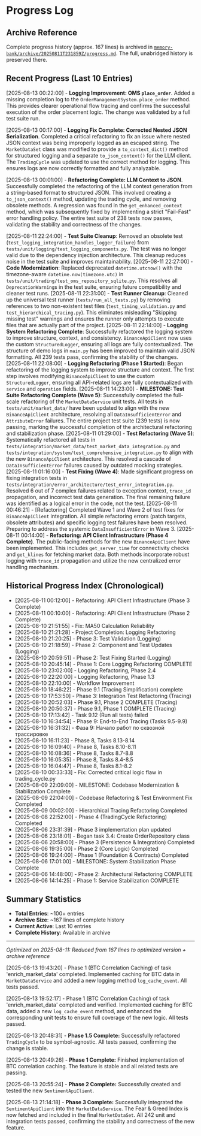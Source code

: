 # Progress Log

## Archive Reference
Complete progress history (approx. 167 lines) is archived in [`memory-bank/archive/20250811T231859Z/progress.md`](memory-bank/archive/20250811T231859Z/progress.md). The full, unabridged history is preserved there.

## Recent Progress (Last 10 Entries)
[2025-08-13 00:22:00] - **Logging Improvement: OMS `place_order`**. Added a missing completion log to the `OrderManagementSystem.place_order` method. This provides clearer operational flow tracing and confirms the successful execution of the order placement logic. The change was validated by a full test suite run.

[2025-08-13 00:17:00] - **Logging Fix Complete: Corrected Nested JSON Serialization**. Completed a critical refactoring to fix an issue where nested JSON context was being improperly logged as an escaped string. The `MarketDataSet` class was modified to provide a `to_context_dict()` method for structured logging and a separate `to_json_context()` for the LLM client. The `TradingCycle` was updated to use the correct method for logging. This ensures logs are now correctly formatted and fully analyzable.

[2025-08-13 00:01:00] - **Refactoring Complete: LLM Context to JSON**. Successfully completed the refactoring of the LLM context generation from a string-based format to structured JSON. This involved creating a `to_json_context()` method, updating the trading cycle, and removing obsolete methods. A regression was found in the `get_enhanced_context` method, which was subsequently fixed by implementing a strict "Fail-Fast" error handling policy. The entire test suite of 238 tests now passes, validating the stability and correctness of the changes.

[2025-08-11 22:24:00] - **Test Suite Cleanup**: Removed an obsolete test (`test_logging_integration_handles_logger_failure`) from `tests/unit/logging/test_logging_components.py`. The test was no longer valid due to the dependency injection architecture. This cleanup reduces noise in the test suite and improves maintainability.
[2025-08-11 22:27:00] - **Code Modernization**: Replaced deprecated `datetime.utcnow()` with the timezone-aware `datetime.now(timezone.utc)` in `tests/unit/trading/test_oms_repository_sqlite.py`. This resolves all `DeprecationWarning`s in the test suite, ensuring future compatibility and cleaner test runs.
[2025-08-11 22:31:00] - **Test Runner Cleanup**: Cleaned up the universal test runner (`tests/run_all_tests.py`) by removing references to two non-existent test files (`test_timing_validation.py` and `test_hierarchical_tracing.py`). This eliminates misleading "Skipping missing test" warnings and ensures the runner only attempts to execute files that are actually part of the project.
[2025-08-11 22:14:00] - **Logging System Refactoring Complete**: Successfully refactored the logging system to improve structure, context, and consistency. `BinanceApiClient` now uses the custom `StructuredLogger`, ensuring all logs are fully contextualized. The structure of demo logs in `main.py` has been improved to maintain valid JSON formatting. All 239 tests pass, confirming the stability of the changes.
[2025-08-11 22:08:00] - **Logging Refactoring (Phase 1 Started)**: Began refactoring of the logging system to improve structure and context. The first step involves modifying `BinanceApiClient` to use the custom `StructuredLogger`, ensuring all API-related logs are fully contextualized with `service` and `operation` fields.
[2025-08-11 14:23:00] - **MILESTONE: Test Suite Refactoring Complete (Wave 5)**: Successfully completed the full-scale refactoring of the `MarketDataService` unit tests. All tests in `tests/unit/market_data/` have been updated to align with the new `BinanceApiClient` architecture, resolving all `DataInsufficientError` and `AttributeError` failures. The entire project test suite (239 tests) is now passing, marking the successful completion of the architectural refactoring and stabilization phase.
[2025-08-11 01:29:00] - **Test Refactoring (Wave 5)**: Systematically refactored all tests in `tests/integration/market_data/test_market_data_integration.py` and `tests/integration/system/test_comprehensive_integration.py` to align with the new `BinanceApiClient` architecture. This resolved a cascade of `DataInsufficientError` failures caused by outdated mocking strategies.
[2025-08-11 01:16:00] - **Test Fixing (Wave 4)**: Made significant progress on fixing integration tests in `tests/integration/error_architecture/test_error_integration.py`. Resolved 6 out of 7 complex failures related to exception context, `trace_id` propagation, and incorrect test data generation. The final remaining failure was identified as a logical error in the code, not the test.
[2025-08-11 00:46:21] - [Refactoring] Completed Wave 1 and Wave 2 of test fixes for `BinanceApiClient` integration. All simple refactoring errors (patch targets, obsolete attributes) and specific logging test failures have been resolved. Preparing to address the systemic `DataInsufficientError` in Wave 3.
[2025-08-11 00:14:00] - **Refactoring: API Client Infrastructure (Phase 4 Complete)**. The public-facing methods for the new `BinanceApiClient` have been implemented. This includes `get_server_time` for connectivity checks and `get_klines` for fetching market data. Both methods incorporate robust logging with `trace_id` propagation and utilize the new centralized error handling mechanism.

## Historical Progress Index (Chronological)
- [2025-08-11 00:12:00] - Refactoring: API Client Infrastructure (Phase 3 Complete)
- [2025-08-11 00:10:00] - Refactoring: API Client Infrastructure (Phase 2 Complete)
- [2025-08-10 21:51:55] - Fix: MA50 Calculation Reliability
- [2025-08-10 21:21:28] - Project Completion: Logging Refactoring
- [2025-08-10 21:20:25] - Phase 3: Test Validation (Logging)
- [2025-08-10 21:18:59] - Phase 2: Component and Test Updates (Logging)
- [2025-08-10 20:59:51] - Phase 2: Test Fixing Started (Logging)
- [2025-08-10 20:45:14] - Phase 1: Core Logging Refactoring COMPLETE
- [2025-08-10 23:02:00] - Logging Refactoring, Phase 2.4
- [2025-08-10 22:20:00] - Logging Refactoring, Phase 1.3
- [2025-08-10 22:10:00] - Workflow Improvement
- [2025-08-10 18:46:22] - Phase 9.1 (Tracing Simplification) complete
- [2025-08-10 17:53:50] - Phase 3: Integration Test Refactoring (Tracing)
- [2025-08-10 20:52:03] - Phase 9.1, Phase 2 COMPLETE (Tracing)
- [2025-08-10 20:50:37] - Phase 9.1, Phase 1 COMPLETE (Tracing)
- [2025-08-10 17:13:42] - Task 9.12 (Run all tests) failed
- [2025-08-10 16:34:54] - Phase 9: End-to-End Tracing (Tasks 9.5-9.9)
- [2025-08-10 16:31:32] - Фаза 9: Начало работ по сквозной трассировке
- [2025-08-10 16:11:23] - Phase 8, Tasks 8.13-8.14
- [2025-08-10 16:09:40] - Phase 8, Tasks 8.10-8.11
- [2025-08-10 16:08:36] - Phase 8, Tasks 8.7-8.8
- [2025-08-10 16:05:35] - Phase 8, Tasks 8.4-8.5
- [2025-08-10 16:04:47] - Phase 8, Tasks 8.1-8.2
- [2025-08-10 00:33:33] - Fix: Corrected critical logic flaw in trading_cycle.py
- [2025-08-09 22:09:00] - MILESTONE: Codebase Modernization & Stabilization Complete
- [2025-08-09 22:04:00] - Codebase Refactoring & Test Environment Fix Completed
- [2025-08-09 00:02:00] - Hierarchical Tracing Refactoring Completed
- [2025-08-08 22:52:00] - Phase 4 (TradingCycle Refactoring) Completed
- [2025-08-06 23:31:39] - Phase 3 implementation plan updated
- [2025-08-06 23:18:01] - Began task 3.4: Create OrderRepository class
- [2025-08-06 20:58:00] - Phase 3 (Persistence & Integration) Completed
- [2025-08-06 19:35:00] - Phase 2 (Core Logic) Completed
- [2025-08-06 19:24:00] - Phase 1 (Foundation & Contracts) Completed
- [2025-08-06 17:01:00] - MILESTONE: System Stabilization Phase Complete
- [2025-08-06 14:48:00] - Phase 2: Architectural Refactoring COMPLETE
- [2025-08-06 14:14:25] - Phase 1: Service Stabilization COMPLETE

## Summary Statistics
- **Total Entries**: ~100+ entries
- **Archive Size**: ~167 lines of complete history
- **Current Active**: Last 10 entries
- **Complete History**: Available in archive

---
*Optimized on 2025-08-11: Reduced from 167 lines to optimized version + archive reference*

[2025-08-13 19:43:20] - Phase 1 (BTC Correlation Caching) of task 'enrich_market_data' completed. Implemented caching for BTC data in `MarketDataService` and added a new logging method `log_cache_event`. All tests passed.

[2025-08-13 19:52:17] - Phase 1 (BTC Correlation Caching) of task 'enrich_market_data' completed and verified. Implemented caching for BTC data, added a new `log_cache_event` method, and enhanced the corresponding unit tests to ensure full coverage of the new logic. All tests passed.

[2025-08-13 20:48:31] - **Phase 1.5 Complete:** Successfully refactored `TradingCycle` to be symbol-agnostic. All tests passed, confirming the change is stable.

[2025-08-13 20:49:26] - **Phase 1 Complete:** Finished implementation of BTC correlation caching. The feature is stable and all related tests are passing.

[2025-08-13 20:55:24] - **Phase 2 Complete:** Successfully created and tested the new `SentimentApiClient`.

[2025-08-13 21:14:18] - **Phase 3 Complete:** Successfully integrated the `SentimentApiClient` into the `MarketDataService`. The Fear & Greed Index is now fetched and included in the final `MarketDataSet`. All 242 unit and integration tests passed, confirming the stability and correctness of the new feature.

